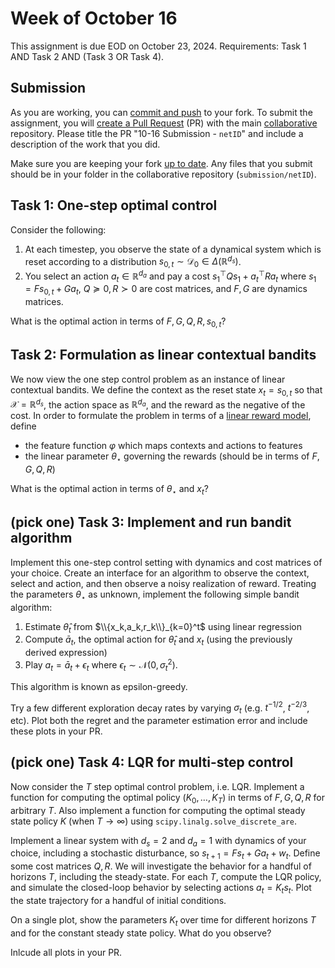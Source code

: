 # Week of October 16

This assignment is due EOD on October 23, 2024.
Requirements: Task 1 AND Task 2 AND (Task 3 OR Task 4).

## Submission

As you are working, you can [commit and push](https://docs.github.com/en/get-started/using-git/about-git) to your fork. 
To submit the assignment, you will [create a Pull Request](https://docs.github.com/en/pull-requests/collaborating-with-pull-requests/proposing-changes-to-your-work-with-pull-requests/creating-a-pull-request-from-a-fork) (PR) with the main [collaborative](https://github.com/ml-feedback-sys/collaborative-f25) repository.
Please title the PR "10-16 Submission - `netID`" and include a description of the work that you did.

Make sure you are keeping your fork [up to date](https://docs.github.com/en/pull-requests/collaborating-with-pull-requests/working-with-forks/syncing-a-fork).
Any files that you submit should be in your folder in the collaborative repository (`submission/netID`).

## Task 1: One-step optimal control

Consider the following: 
1. At each timestep, you observe the state of a dynamical system which is reset according to a distribution $s_{0,t} \sim \mathcal D_0\in\Delta(\mathbb R^{d_s})$.
2. You select an action $a_t\in\mathbb R^{d_a}$ and pay a cost $s_1^\top Qs_1+a_t^\top R a_t$ where $s_1=Fs_{0,t}+Ga_t$, $Q\succeq 0,R\succ 0$ are cost matrices, and $F,G$ are dynamics matrices.

What is the optimal action in terms of $F,G,Q,R,s_{0,t}$?

## Task 2: Formulation as linear contextual bandits

We now view the one step control problem as an instance of linear contextual bandits. 
We define the context as the reset state $x_t=s_{0,t}$ so that $\mathcal X = \mathbb R^{d_s}$, the action space as $\mathbb R^{d_a}$, and the reward as the negative of the cost.
In order to formulate the problem in terms of a [linear reward model](https://slides.com/sarahdean-2/11-bandits-ml-in-feedback-sys-f25#/6), define
- the feature function $\varphi$ which maps contexts and actions to features
- the linear parameter $\theta_\star$ governing the rewards (should be in terms of $F,G,Q,R$)

What is the optimal action in terms of $\theta_\star$ and $x_t$?

## (pick one) Task 3: Implement and run bandit algorithm

Implement this one-step control setting with dynamics and cost matrices of your choice. 
Create an interface for an algorithm to observe the context, select and action, and then observe a noisy realization of reward.
Treating the parameters $\theta_\star$ as unknown, implement the following simple bandit algorithm:
1. Estimate $\hat\theta_t$ from $\\{x_k,a_k,r_k\\}_{k=0}^t$ using linear regression
2. Compute $\bar a_t$, the optimal action for $\hat\theta_t$ and $x_t$ (using the previously derived expression)
3. Play $a_t = \bar a_t + \epsilon_t$ where $\epsilon_t\sim\mathcal N(0,\sigma_t^2)$.

This algorithm is known as epsilon-greedy.

Try a few different exploration decay rates by varying $\sigma_t$ (e.g. $t^{-1/2}$, $t^{-2/3}$, etc).
Plot both the regret and the parameter estimation error and include these plots in your PR.

## (pick one) Task 4: LQR for multi-step control

Now consider the $T$ step optimal control problem, i.e. LQR.
Implement a function for computing the optimal policy $(K_0,\dots,K_{T})$ in terms of $F,G,Q,R$ for arbitrary $T$.
Also implement a function for computing the optimal steady state policy $K$ (when $T\to\infty$) using `scipy.linalg.solve_discrete_are`. 

Implement a linear system with $d_s=2$ and $d_a=1$ with dynamics of your choice, including a stochastic disturbance, so $s_{t+1} = Fs_t + Ga_t + w_t$. 
Define some cost matrices $Q,R$.
We will investigate the behavior for a handful of horizons $T$, including the steady-state.
For each $T$, compute the LQR policy, and simulate the closed-loop behavior by selecting actions $a_t=K_t s_t$.
Plot the state trajectory for a handful of initial conditions.

On a single plot, show the parameters $K_t$ over time for different horizons $T$ and for the constant steady state policy. What do you observe?

Inlcude all plots in your PR.
